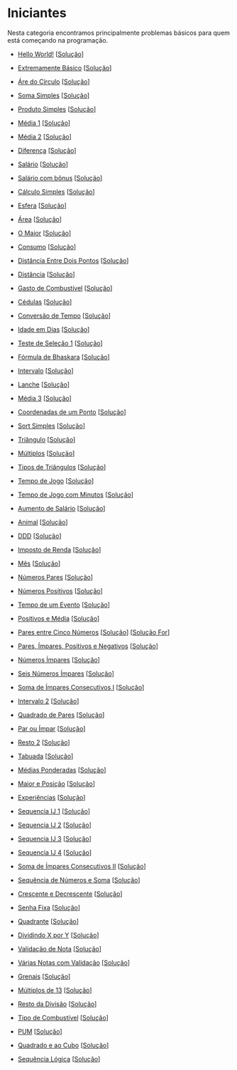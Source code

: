 # Iniciantes
Nesta categoria encontramos principalmente problemas básicos para quem está começando na programação.
+ [Hello World!](https://judge.beecrowd.com/pt/problems/view/1000) [[Solução](ini-codes/1000.c)]
+ [Extremamente Básico](https://judge.beecrowd.com/pt/problems/view/1001) [[Solução](ini-codes/1001.c)]
+ [Áre do Círculo](https://judge.beecrowd.com/pt/problems/view/1002) [[Solução](ini-codes/1002.c)]
+ [Soma Simples](https://judge.beecrowd.com/pt/problems/view/1003) [[Solução](ini-codes/1003.c)]
+ [Produto Simples](https://judge.beecrowd.com/pt/problems/view/1004) [[Solução](ini-codes/1004.c)]
+ [Média 1](https://judge.beecrowd.com/pt/problems/view/1005) [[Solução](ini-codes/1005.c)]
+ [Média 2](https://judge.beecrowd.com/pt/problems/view/1006) [[Solução](ini-codes/1006.c)]
+ [Diferença](https://judge.beecrowd.com/pt/problems/view/1007) [[Solução](ini-codes/1007.c)]
+ [Salário](https://judge.beecrowd.com/pt/problems/view/1008) [[Solução](ini-codes/1008.c)]
+ [Salário com bônus](https://judge.beecrowd.com/pt/problems/view/1009) [[Solução](ini-codes/1009.c)]
+ [Cálculo Simples](https://judge.beecrowd.com/pt/problems/view/1010) [[Solução](ini-codes/1010.c)]
+ [Esfera](https://judge.beecrowd.com/pt/problems/view/1011) [[Solução](ini-codes/1011.c)]
+ [Área](https://judge.beecrowd.com/pt/problems/view/1012) [[Solução](ini-codes/1012.c)]
+ [O Maior](https://judge.beecrowd.com/pt/problems/view/1013) [[Solução](ini-codes/1013.c)]
+ [Consumo](https://judge.beecrowd.com/pt/problems/view/1014) [[Solução](ini-codes/1014.c)]
+ [Distância Entre Dois Pontos](https://judge.beecrowd.com/pt/problems/view/1015) [[Solução](ini-codes/1015.c)]
+ [Distância](https://judge.beecrowd.com/pt/problems/view/1016) [[Solução](ini-codes/1016.c)]
+ [Gasto de Combustível](https://judge.beecrowd.com/pt/problems/view/1017) [[Solução](ini-codes/1017.c)]
+ [Cédulas](https://judge.beecrowd.com/pt/problems/view/1018) [[Solução](ini-codes/1018.c)]
+ [Conversão de Tempo](https://judge.beecrowd.com/pt/problems/view/1019) [[Solução](ini-codes/1019.c)]
+ [Idade em Dias](https://judge.beecrowd.com/pt/problems/view/1020) [[Solução](ini-codes/1020.c)]
+ [Teste de Seleção 1](https://judge.beecrowd.com/pt/problems/view/1035) [[Solução](ini-codes/1035.c)]
+ [Fórmula de Bhaskara](https://judge.beecrowd.com/pt/problems/view/1036) [[Solução](ini-codes/1036.c)]
+ [Intervalo](https://judge.beecrowd.com/pt/problems/view/1037) [[Solução](ini-codes/1037.c)]
+ [Lanche](https://judge.beecrowd.com/pt/problems/view/1038) [[Solução](ini-codes/1038.c)]
+ [Média 3](https://judge.beecrowd.com/pt/problems/view/1040) [[Solução](ini-codes/1040.c)]
+ [Coordenadas de um Ponto](https://judge.beecrowd.com/pt/problems/view/1041) [[Solução](ini-codes/1041.c)]
+ [Sort Simples](https://judge.beecrowd.com/pt/problems/view/1042) [[Solução](ini-codes/1042.c)]
+ [Triângulo](https://judge.beecrowd.com/pt/problems/view/1043) [[Solução](ini-codes/1043.c)]
+ [Múltiplos](https://judge.beecrowd.com/pt/problems/view/1044) [[Solução](ini-codes/1044.c)]
+ [Tipos de Triângulos](https://judge.beecrowd.com/pt/problems/view/1045) [[Solução](ini-codes/1045.c)]
+ [Tempo de Jogo](https://judge.beecrowd.com/pt/problems/view/1046) [[Solução](ini-codes/1046.c)]
+ [Tempo de Jogo com Minutos](https://judge.beecrowd.com/pt/problems/view/1047) [[Solução](ini-codes/1047.c)]
+ [Aumento de Salário](https://judge.beecrowd.com/pt/problems/view/1048) [[Solução](ini-codes/1048.c)]
+ [Animal](https://judge.beecrowd.com/pt/problems/view/1049) [[Solução](ini-codes/1049.c)]
+ [DDD](https://judge.beecrowd.com/pt/problems/view/1050) [[Solução](ini-codes/1050.c)]
+ [Imposto de Renda](https://judge.beecrowd.com/pt/problems/view/1051) [[Solução](ini-codes/1051.c)]
+ [Mês](https://judge.beecrowd.com/pt/problems/view/1052) [[Solução](ini-codes/1052.c)]
+ [Números Pares](https://judge.beecrowd.com/pt/problems/view/1059) [[Solução](ini-codes/1059.c)]
+ [Números Positivos](https://judge.beecrowd.com/pt/problems/view/1060) [[Solução](ini-codes/1060.c)]
+ [Tempo de um Evento](https://judge.beecrowd.com/pt/problems/view/1061) [[Solução](ini-codes/1061.c)]
+ [Positivos e Média](https://judge.beecrowd.com/pt/problems/view/1064) [[Solução](ini-codes/1064.c)]
+ [Pares entre Cinco Números](https://judge.beecrowd.com/pt/problems/view/1065) [[Solução](ini-codes/1065.c)] [[Solução For](ini-codes/1065%20-%20for.c)]
+ [Pares, Ímpares, Positivos e Negativos](https://judge.beecrowd.com/pt/problems/view/1066) [[Solução](ini-codes/1066.c)]
+ [Números Ímpares](https://judge.beecrowd.com/pt/problems/view/1067) [[Solução](ini-codes/1067.c)]
+ [Seis Números Ímpares](https://judge.beecrowd.com/pt/problems/view/1070) [[Solução](ini-codes/1070.c)]
+ [Soma de Ímpares Consecutivos I](https://judge.beecrowd.com/pt/problems/view/1071) [[Solução](ini-codes/1071.c)]
+ [Intervalo 2](https://judge.beecrowd.com/pt/problems/view/1072) [[Solução](ini-codes/1072.c)]
+ [Quadrado de Pares](https://judge.beecrowd.com/pt/problems/view/1073) [[Solução](ini-codes/1073.c)]

+ [Par ou Ímpar](https://judge.beecrowd.com/pt/problems/view/1074) [[Solução](ini-codes/1074.c)]
+ [Resto 2](https://judge.beecrowd.com/pt/problems/view/1075) [[Solução](ini-codes/1075.c)]
+ [Tabuada](https://judge.beecrowd.com/pt/problems/view/1078) [[Solução](ini-codes/1078.c)]
+ [Médias Ponderadas](https://judge.beecrowd.com/pt/problems/view/1079) [[Solução](ini-codes/1079.c)]
+ [Maior e Posição](https://judge.beecrowd.com/pt/problems/view/1080) [[Solução](ini-codes/1080.c)]
+ [Experiências](https://judge.beecrowd.com/pt/problems/view/1094) [[Solução](ini-codes/1094.c)]
+ [Sequencia IJ 1](https://judge.beecrowd.com/pt/problems/view/1095) [[Solução](ini-codes/1095.c)]
+ [Sequencia IJ 2](https://judge.beecrowd.com/pt/problems/view/1096) [[Solução](ini-codes/1096.c)]
+ [Sequencia IJ 3](https://judge.beecrowd.com/pt/problems/view/1097) [[Solução](ini-codes/1097.c)]
+ [Sequencia IJ 4](https://judge.beecrowd.com/pt/problems/view/1098) [[Solução](ini-codes/1098.c)]
+ [Soma de Ímpares Consecutivos II](https://judge.beecrowd.com/pt/problems/view/1099) [[Solução](ini-codes/1099.c)]
+ [Sequência de Números e Soma](https://judge.beecrowd.com/pt/problems/view/1101) [[Solução](ini-codes/1101.c)]
+ [Crescente e Decrescente](https://judge.beecrowd.com/pt/problems/view/1113) [[Solução](ini-codes/1113.c)]
+ [Senha Fixa](https://judge.beecrowd.com/pt/problems/view/1114) [[Solução](ini-codes/1114.c)]
+ [Quadrante](https://judge.beecrowd.com/pt/problems/view/1115) [[Solução](ini-codes/1115.c)]
+ [Dividindo X por Y](https://judge.beecrowd.com/pt/problems/view/1116) [[Solução](ini-codes/1116.c)]
+ [Validação de Nota](https://judge.beecrowd.com/pt/problems/view/1117) [[Solução](ini-codes/1117.c)]
+ [Várias Notas com Validação](https://judge.beecrowd.com/pt/problems/view/1118) [[Solução](ini-codes/1118.c)]
+ [Grenais](https://judge.beecrowd.com/pt/problems/view/1131) [[Solução](ini-codes/1131.c)]
+ [Múltiplos de 13](https://judge.beecrowd.com/pt/problems/view/1132) [[Solução](ini-codes/1132.c)]
+ [Resto da Divisão](https://judge.beecrowd.com/pt/problems/view/1133) [[Solução](ini-codes/1133.c)]
+ [Tipo de Combustível](https://judge.beecrowd.com/pt/problems/view/1134) [[Solução](ini-codes/1134.c)]
+ [PUM](https://judge.beecrowd.com/pt/problems/view/1142) [[Solução](ini-codes/1142.c)]
+ [Quadrado e ao Cubo](https://judge.beecrowd.com/pt/problems/view/1143) [[Solução](ini-codes/1143.c)]
+ [Sequência Lógica](https://judge.beecrowd.com/pt/problems/view/1144) [[Solução](ini-codes/1144.c)]